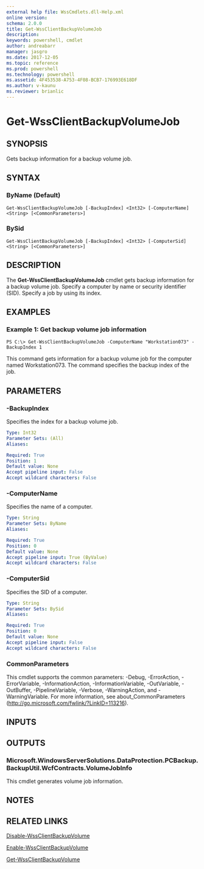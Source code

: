 ```yaml
---
external help file: WssCmdlets.dll-Help.xml
online version: 
schema: 2.0.0
title: Get-WssClientBackupVolumeJob
description: 
keywords: powershell, cmdlet
author: andreabarr
manager: jasgro
ms.date: 2017-12-05
ms.topic: reference
ms.prod: powershell
ms.technology: powershell
ms.assetid: 4F453538-A753-4F08-BCB7-176993E618DF
ms.author: v-kaunu
ms.reviewer: brianlic
---
```


# Get-WssClientBackupVolumeJob

## SYNOPSIS
Gets backup information for a backup volume job.

## SYNTAX

### ByName (Default)
```
Get-WssClientBackupVolumeJob [-BackupIndex] <Int32> [-ComputerName] <String> [<CommonParameters>]
```

### BySid
```
Get-WssClientBackupVolumeJob [-BackupIndex] <Int32> [-ComputerSid] <String> [<CommonParameters>]
```

## DESCRIPTION
The **Get-WssClientBackupVolumeJob** cmdlet gets backup information for a backup volume job.
Specify a computer by name or security identifier (SID).
Specify a job by using its index.

## EXAMPLES

### Example 1: Get backup volume job information
```
PS C:\> Get-WssClientBackupVolumeJob -ComputerName "Workstation073" -BackupIndex 1
```

This command gets information for a backup volume job for the computer named Workstation073.
The command specifies the backup index of the job.

## PARAMETERS

### -BackupIndex
Specifies the index for a backup volume job.

```yaml
Type: Int32
Parameter Sets: (All)
Aliases: 

Required: True
Position: 1
Default value: None
Accept pipeline input: False
Accept wildcard characters: False
```

### -ComputerName
Specifies the name of a computer.

```yaml
Type: String
Parameter Sets: ByName
Aliases: 

Required: True
Position: 0
Default value: None
Accept pipeline input: True (ByValue)
Accept wildcard characters: False
```

### -ComputerSid
Specifies the SID of a computer.

```yaml
Type: String
Parameter Sets: BySid
Aliases: 

Required: True
Position: 0
Default value: None
Accept pipeline input: False
Accept wildcard characters: False
```

### CommonParameters
This cmdlet supports the common parameters: -Debug, -ErrorAction, -ErrorVariable, -InformationAction, -InformationVariable, -OutVariable, -OutBuffer, -PipelineVariable, -Verbose, -WarningAction, and -WarningVariable. For more information, see about_CommonParameters (http://go.microsoft.com/fwlink/?LinkID=113216).

## INPUTS

## OUTPUTS

### Microsoft.WindowsServerSolutions.DataProtection.PCBackup.BackupUtil.WcfContracts.VolumeJobInfo
This cmdlet generates volume job information.

## NOTES

## RELATED LINKS

[Disable-WssClientBackupVolume](./Disable-WssClientBackupVolume.md)

[Enable-WssClientBackupVolume](./Enable-WssClientBackupVolume.md)

[Get-WssClientBackupVolume](./Get-WssClientBackupVolume.md)

